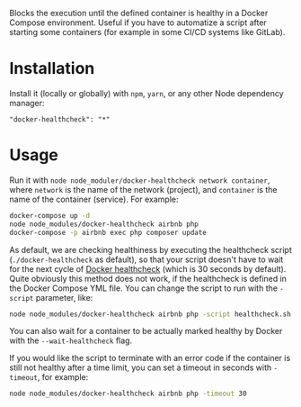 Blocks the execution until the defined container is healthy in a Docker Compose environment. Useful if you have to automatize a script after starting some containers (for example in some CI/CD systems like GitLab).

# Installation
Install it (locally or globally) with `npm`, `yarn`, or any other Node dependency manager:

```
"docker-healthcheck": "*"
```

# Usage
Run it with `node node_moduler/docker-healthcheck network container`, where `network` is the name of the network (project), and `container` is the name of the container (service). For example:

```bash
docker-compose up -d
node node_modules/docker-healthcheck airbnb php
docker-compose -p airbnb exec php composer update
```

As default, we are checking healthiness by executing the healthcheck script (`./docker-healthcheck` as default), so that your script doesn't have to wait for the next cycle of [Docker healthcheck](https://docs.docker.com/engine/reference/builder/#healthcheck) (which is 30 seconds by default). Quite obviously this method does not work, if the healthcheck is defined in the Docker Compose YML file. You can change the script to run with the `-script` parameter, like:

```bash
node node_modules/docker-healthcheck airbnb php -script healthcheck.sh
```

You can also wait for a container to be actually marked healthy by Docker with the `--wait-healthcheck` flag.

If you would like the script to terminate with an error code if the container is still not healthy after a time limit, you can set a timeout in seconds with `-timeout`, for example:

```bash
node node_modules/docker-healthcheck airbnb php -timeout 30
```
